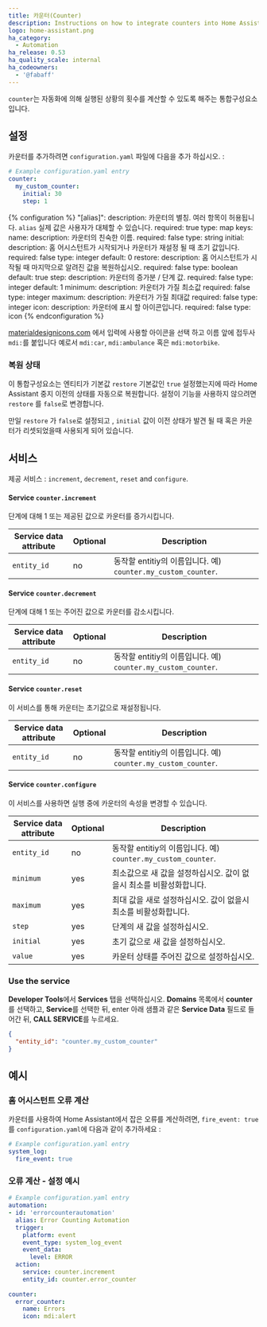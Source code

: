 ```yaml
---
title: 카운터(Counter)
description: Instructions on how to integrate counters into Home Assistant.
logo: home-assistant.png
ha_category:
  - Automation
ha_release: 0.53
ha_quality_scale: internal
ha_codeowners:
  - '@fabaff'
---
```


`counter`는 자동화에 의해 실행된 상황의 횟수를 계산할 수 있도록 해주는 통합구성요소입니다.

## 설정

카운터를 추가하려면 `configuration.yaml` 파일에 다음을 추가 하십시오. :

```yaml
# Example configuration.yaml entry
counter:
  my_custom_counter:
    initial: 30
    step: 1
```

{% configuration %}
"[alias]":
  description: 카운터의 별칭. 여러 항목이 허용됩니다. `alias` 실제 값은 사용자가 대체할 수 있습니다.
  required: true
  type: map
  keys:
    name:
      description: 카운터의 친숙한 이름.
      required: false
      type: string
    initial:
      description: 홈 어시스턴트가 시작되거나 카운터가 재설정 될 때 초기 값입니다.
      required: false
      type: integer
      default: 0
    restore:
      description: 홈 어시스턴트가 시작될 때 마지막으로 알려진 값을 복원하십시오.
      required: false
      type: boolean
      default: true
    step:
      description: 카운터의 증가분 / 단계 값.
      required: false
      type: integer
      default: 1
    minimum:
      description: 카운터가 가질 최소값
      required: false
      type: integer
    maximum:
      description: 카운터가 가질 최대값
      required: false
      type: integer
    icon:
      description: 카운터에 표시 할 아이콘입니다.
      required: false
      type: icon
{% endconfiguration %}

[materialdesignicons.com](https://materialdesignicons.com/) 에서 입력에 사용할 아이콘을 선택 하고 이름 앞에 접두사 `mdi:`를 붙입니다  예로서 `mdi:car`, `mdi:ambulance` 혹은 `mdi:motorbike`.

### 복원 상태

이 통합구성요소는 엔티티가 기본값 `restore` 기본값인 `true` 설정했는지에 따라 Home Assistant 중지 이전의 상태를 자동으로 복원합니다.  설정이 기능을 사용하지 않으려면 `restore` 를 `false`로 변경합니다.

만일 `restore` 가 `false`로 설정되고 , `initial` 값이 이전 상태가 발견 될 때 혹은 카운터가 리셋되었을때 사용되게 되어 있습니다.

## 서비스

제공 서비스 : `increment`, `decrement`, `reset` and `configure`.

#### Service `counter.increment`

단계에 대해 1 또는 제공된 값으로 카운터를 증가시킵니다.

| Service data attribute | Optional | Description |
| ---------------------- | -------- | ----------- |
| `entity_id`            |      no  | 동작할 entitiy의 이름입니다. 예) `counter.my_custom_counter`. |

#### Service `counter.decrement`

단계에 대해 1 또는 주어진 값으로 카운터를 감소시킵니다.

| Service data attribute | Optional | Description |
| ---------------------- | -------- | ----------- |
| `entity_id`            |      no  | 동작할 entitiy의 이름입니다. 예) `counter.my_custom_counter`. |

#### Service `counter.reset`

이 서비스를 통해 카운터는 초기값으로 재설정됩니다.

| Service data attribute | Optional | Description |
| ---------------------- | -------- | ----------- |
| `entity_id`            |      no  | 동작할 entitiy의 이름입니다. 예) `counter.my_custom_counter`. |

#### Service `counter.configure`

이 서비스를 사용하면 실행 중에 카운터의 속성을 변경할 수 있습니다.

| Service data attribute | Optional | Description |
| ---------------------- | -------- | ----------- |
| `entity_id`            |      no  | 동작할 entitiy의 이름입니다. 예) `counter.my_custom_counter`. |
| `minimum`              |     yes  | 최소값으로 새 값을 설정하십시오. 값이 없을시 최소를 비활성화합니다. |
| `maximum`              |     yes  | 최대 값을 새로 설정하십시오. 값이 없을시 최소를 비활성화합니다. |
| `step`                 |     yes  | 단계의 새 값을 설정하십시오. |
| `initial`              |     yes  | 초기 값으로 새 값을 설정하십시오. |
| `value`                |     yes  | 카운터 상태를 주어진 값으로 설정하십시오. |



### Use the service

**Developer Tools**에서 **Services** 탭을 선택하십시오. **Domains** 목록에서 **counter**를 선택하고, **Service**를 선택한 뒤, enter 아래 샘플과 같은 **Service Data** 필드로 들어간 뒤, **CALL SERVICE**를 누르세요.

```json
{
  "entity_id": "counter.my_custom_counter"
}
```

## 예시

### 홈 어시스턴트 오류 계산

카운터를 사용하여 Home Assistant에서 잡은 오류를 계산하려면, `fire_event: true`를 `configuration.yaml`에 다음과 같이 추가하세요 :

```yaml
# Example configuration.yaml entry
system_log:
  fire_event: true
```

### 오류 계산 - 설정 예시
```yaml
# Example configuration.yaml entry
automation:
- id: 'errorcounterautomation'
  alias: Error Counting Automation
  trigger:
    platform: event
    event_type: system_log_event
    event_data:
      level: ERROR
  action:
    service: counter.increment
    entity_id: counter.error_counter
    
counter:
  error_counter:
    name: Errors
    icon: mdi:alert  
```
